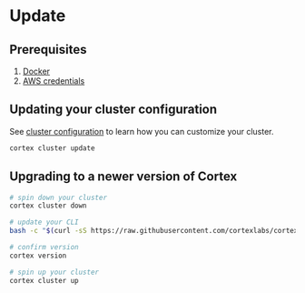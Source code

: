 # Update

## Prerequisites

1. [Docker](https://docs.docker.com/install)
2. [AWS credentials](aws.md)

## Updating your cluster configuration

See [cluster configuration](config.md) to learn how you can customize your cluster.

```bash
cortex cluster update
```

## Upgrading to a newer version of Cortex

<!-- CORTEX_VERSION_MINOR -->

```bash
# spin down your cluster
cortex cluster down

# update your CLI
bash -c "$(curl -sS https://raw.githubusercontent.com/cortexlabs/cortex/0.11/get-cli.sh)"

# confirm version
cortex version

# spin up your cluster
cortex cluster up
```
